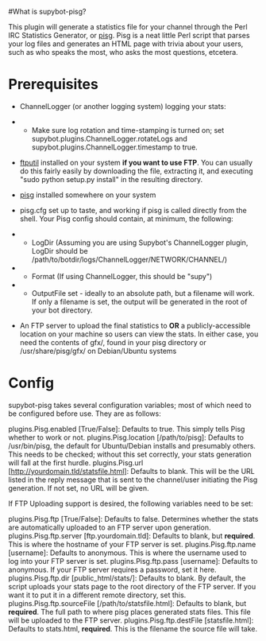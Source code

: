 #What is supybot-pisg?

This plugin will generate a statistics file for your channel through the Perl IRC Statistics Generator, or [pisg](http://pisg.sourceforge.net). Pisg is a neat little Perl script that parses your log files and generates an HTML page with trivia about your users, such as who speaks the most, who asks the most questions, etcetera.

# Prerequisites

* ChannelLogger (or another logging system) logging your stats:
* * Make sure log rotation and time-stamping is turned on; set supybot.plugins.ChannelLogger.rotateLogs and supybot.plugins.ChannelLogger.timestamp to true.

* [ftputil](http://ftputil.sschwarzer.net/) installed on your system **if you want to use FTP**. You can usually do this fairly easily by downloading the file, extracting it, and executing "sudo python setup.py install" in the resulting directory.

* [pisg](http://pisg.sourceforge.net) installed somewhere on your system
* pisg.cfg set up to taste, and working if pisg is called directly from the shell. Your Pisg config should contain, at minimum, the following:
* * LogDir (Assuming you are using Supybot's ChannelLogger plugin, LogDir should be /path/to/botdir/logs/ChannelLogger/NETWORK/CHANNEL/)
* * Format (If using ChannelLogger, this should be "supy")
* * OutputFile set - ideally to an absolute path, but a filename will work. If only a filename is set, the output will be generated in the root of your bot directory.

* An FTP server to upload the final statistics to **OR** a publicly-accessible location on your machine so users can view the stats. In either case, you need the contents of gfx/, found in your pisg directory or /usr/share/pisg/gfx/ on Debian/Ubuntu systems

# Config

supybot-pisg takes several configuration variables; most of which need to be configured before use. They are as follows:

plugins.Pisg.enabled [True/False]: Defaults to true. This simply tells Pisg whether to work or not.
plugins.Pisg.location [/path/to/pisg]: Defaults to /usr/bin/pisg, the default for Ubuntu/Debian installs and presumably others. This needs to be checked; without this set correctly, your stats generation will fall at the first hurdle.
plugins.Pisg.url [http://yourdomain.tld/statsfile.html]: Defaults to blank. This will be the URL listed in the reply message that is sent to the channel/user initiating the Pisg generation. If not set, no URL will be given.

If FTP Uploading support is desired, the following variables need to be set:

plugins.Pisg.ftp [True/False]: Defaults to false. Determines whether the stats are automatically uploaded to an FTP server upon generation.
plugins.Pisg.ftp.server [ftp.yourdomain.tld]: Defaults to blank, but **required**. This is where the hostname of your FTP server is set. 
plugins.Pisg.ftp.name [username]: Defaults to anonymous. This is where the username used to log into your FTP server is set. 
plugins.Pisg.ftp.pass [username]: Defaults to anonymous. If your FTP server requires a password, set it here.
plugins.Pisg.ftp.dir [public_html/stats/]: Defaults to blank. By default, the script uploads your stats page to the root directory of the FTP server. If you want it to put it in a different remote directory, set this.
plugins.Pisg.ftp.sourceFile [/path/to/statsfile.html]: Defaults to blank, but **required**. The full path to where pisg places generated stats files. This file will be uploaded to the FTP server.
plugins.Pisg.ftp.destFile [statsfile.html]: Defaults to stats.html, **required**. This is the filename the source file will take.